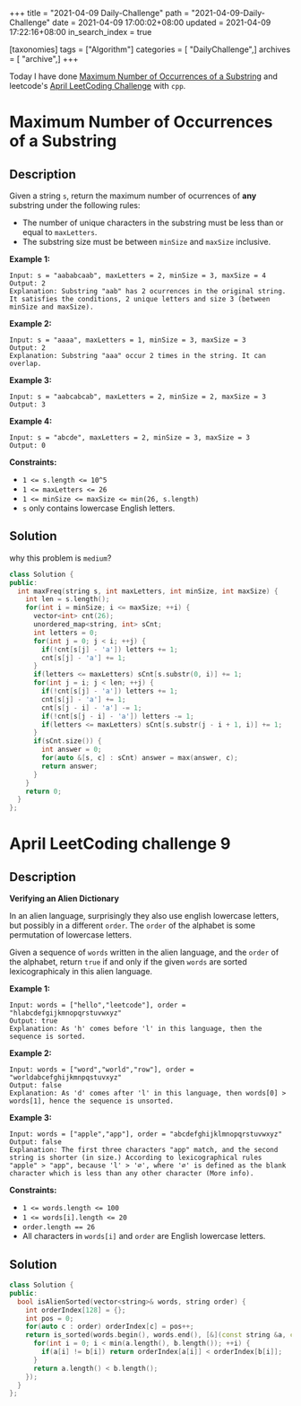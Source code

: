 +++
title = "2021-04-09 Daily-Challenge"
path = "2021-04-09-Daily-Challenge"
date = 2021-04-09 17:00:02+08:00
updated = 2021-04-09 17:22:16+08:00
in_search_index = true

[taxonomies]
tags = ["Algorithm"]
categories = [ "DailyChallenge",]
archives = [ "archive",]
+++

Today I have done [Maximum Number of Occurrences of a Substring](https://leetcode.com/problems/maximum-number-of-occurrences-of-a-substring/) and leetcode's [April LeetCoding Challenge](https://leetcode.com/explore/challenge/card/april-leetcoding-challenge-2021/594/week-2-april-8th-april-14th/3702/) with `cpp`.

<!-- more -->

# Maximum Number of Occurrences of a Substring

## Description

Given a string `s`, return the maximum number of ocurrences of **any** substring under the following rules:

- The number of unique characters in the substring must be less than or equal to `maxLetters`.
- The substring size must be between `minSize` and `maxSize` inclusive.

 

**Example 1:**

```
Input: s = "aababcaab", maxLetters = 2, minSize = 3, maxSize = 4
Output: 2
Explanation: Substring "aab" has 2 ocurrences in the original string.
It satisfies the conditions, 2 unique letters and size 3 (between minSize and maxSize).
```

**Example 2:**

```
Input: s = "aaaa", maxLetters = 1, minSize = 3, maxSize = 3
Output: 2
Explanation: Substring "aaa" occur 2 times in the string. It can overlap.
```

**Example 3:**

```
Input: s = "aabcabcab", maxLetters = 2, minSize = 2, maxSize = 3
Output: 3
```

**Example 4:**

```
Input: s = "abcde", maxLetters = 2, minSize = 3, maxSize = 3
Output: 0
```

 

**Constraints:**

- `1 <= s.length <= 10^5`
- `1 <= maxLetters <= 26`
- `1 <= minSize <= maxSize <= min(26, s.length)`
- `s` only contains lowercase English letters.

## Solution

why this problem is `medium`?

``` cpp
class Solution {
public:
  int maxFreq(string s, int maxLetters, int minSize, int maxSize) {
    int len = s.length();
    for(int i = minSize; i <= maxSize; ++i) {
      vector<int> cnt(26);
      unordered_map<string, int> sCnt;
      int letters = 0;
      for(int j = 0; j < i; ++j) {
        if(!cnt[s[j] - 'a']) letters += 1;
        cnt[s[j] - 'a'] += 1;
      }
      if(letters <= maxLetters) sCnt[s.substr(0, i)] += 1;
      for(int j = i; j < len; ++j) {
        if(!cnt[s[j] - 'a']) letters += 1;
        cnt[s[j] - 'a'] += 1;
        cnt[s[j - i] - 'a'] -= 1;
        if(!cnt[s[j - i] - 'a']) letters -= 1;
        if(letters <= maxLetters) sCnt[s.substr(j - i + 1, i)] += 1;
      }
      if(sCnt.size()) {
        int answer = 0;
        for(auto &[s, c] : sCnt) answer = max(answer, c);
        return answer;
      }
    }
    return 0;
  }
};
```

# April LeetCoding challenge 9

## Description

**Verifying an Alien Dictionary**

In an alien language, surprisingly they also use english lowercase letters, but possibly in a different `order`. The `order` of the alphabet is some permutation of lowercase letters.

Given a sequence of `words` written in the alien language, and the `order` of the alphabet, return `true` if and only if the given `words` are sorted lexicographicaly in this alien language.

 

**Example 1:**

```
Input: words = ["hello","leetcode"], order = "hlabcdefgijkmnopqrstuvwxyz"
Output: true
Explanation: As 'h' comes before 'l' in this language, then the sequence is sorted.
```

**Example 2:**

```
Input: words = ["word","world","row"], order = "worldabcefghijkmnpqstuvxyz"
Output: false
Explanation: As 'd' comes after 'l' in this language, then words[0] > words[1], hence the sequence is unsorted.
```

**Example 3:**

```
Input: words = ["apple","app"], order = "abcdefghijklmnopqrstuvwxyz"
Output: false
Explanation: The first three characters "app" match, and the second string is shorter (in size.) According to lexicographical rules "apple" > "app", because 'l' > '∅', where '∅' is defined as the blank character which is less than any other character (More info).
```

 

**Constraints:**

- `1 <= words.length <= 100`
- `1 <= words[i].length <= 20`
- `order.length == 26`
- All characters in `words[i]` and `order` are English lowercase letters.

## Solution

``` cpp
class Solution {
public:
  bool isAlienSorted(vector<string>& words, string order) {
    int orderIndex[128] = {};
    int pos = 0;
    for(auto c : order) orderIndex[c] = pos++;
    return is_sorted(words.begin(), words.end(), [&](const string &a, const string &b) {
      for(int i = 0; i < min(a.length(), b.length()); ++i) {
        if(a[i] != b[i]) return orderIndex[a[i]] < orderIndex[b[i]];
      }
      return a.length() < b.length();
    });
  }
};
```
